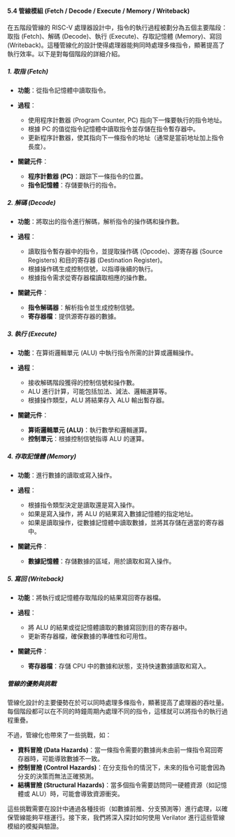 #### 5.4 管線模組 (Fetch / Decode / Execute / Memory / Writeback)

在五階段管線的 RISC-V 處理器設計中，指令的執行過程被劃分為五個主要階段：取指 (Fetch)、解碼 (Decode)、執行 (Execute)、存取記憶體 (Memory)、寫回 (Writeback)。這種管線化的設計使得處理器能夠同時處理多條指令，顯著提高了執行效率。以下是對每個階段的詳細介紹。

##### 1. 取指 (Fetch)

- **功能**：從指令記憶體中讀取指令。
- **過程**：
	- 使用程序計數器 (Program Counter, PC) 指向下一條要執行的指令地址。
	- 根據 PC 的值從指令記憶體中讀取指令並存儲在指令暫存器中。
	- 更新程序計數器，使其指向下一條指令的地址（通常是當前地址加上指令長度）。

- **關鍵元件**：
	- **程序計數器 (PC)**：跟踪下一條指令的位置。
	- **指令記憶體**：存儲要執行的指令。

##### 2. 解碼 (Decode)

- **功能**：將取出的指令進行解碼，解析指令的操作碼和操作數。
- **過程**：
	- 讀取指令暫存器中的指令，並提取操作碼 (Opcode)、源寄存器 (Source Registers) 和目的寄存器 (Destination Register)。
	- 根據操作碼生成控制信號，以指導後續的執行。
	- 根據指令需求從寄存器檔讀取相應的操作數。

- **關鍵元件**：
	- **指令解碼器**：解析指令並生成控制信號。
	- **寄存器檔**：提供源寄存器的數據。

##### 3. 執行 (Execute)

- **功能**：在算術邏輯單元 (ALU) 中執行指令所需的計算或邏輯操作。
- **過程**：
	- 接收解碼階段獲得的控制信號和操作數。
	- ALU 進行計算，可能包括加法、減法、邏輯運算等。
	- 根據操作類型，ALU 將結果存入 ALU 輸出暫存器。

- **關鍵元件**：
	- **算術邏輯單元 (ALU)**：執行數學和邏輯運算。
	- **控制單元**：根據控制信號指導 ALU 的運算。

##### 4. 存取記憶體 (Memory)

- **功能**：進行數據的讀取或寫入操作。
- **過程**：
	- 根據指令類型決定是讀取還是寫入操作。
	- 如果是寫入操作，將 ALU 的結果寫入數據記憶體的指定地址。
	- 如果是讀取操作，從數據記憶體中讀取數據，並將其存儲在適當的寄存器中。

- **關鍵元件**：
	- **數據記憶體**：存儲數據的區域，用於讀取和寫入操作。

##### 5. 寫回 (Writeback)

- **功能**：將執行或記憶體存取階段的結果寫回寄存器檔。
- **過程**：
	- 將 ALU 的結果或從記憶體讀取的數據寫回到目的寄存器中。
	- 更新寄存器檔，確保數據的準確性和可用性。

- **關鍵元件**：
	- **寄存器檔**：存儲 CPU 中的數據和狀態，支持快速數據讀取和寫入。

##### 管線的優勢與挑戰

管線化設計的主要優勢在於可以同時處理多條指令，顯著提高了處理器的吞吐量。每個階段都可以在不同的時鐘周期內處理不同的指令，這樣就可以將指令的執行過程重疊。

不過，管線化也帶來了一些挑戰，如：

- **資料冒險 (Data Hazards)**：當一條指令需要的數據尚未由前一條指令寫回寄存器時，可能導致數據不一致。
- **控制冒險 (Control Hazards)**：在分支指令的情況下，未來的指令可能會因為分支的決策而無法正確預測。
- **結構冒險 (Structural Hazards)**：當多個指令需要訪問同一硬體資源（如記憶體或 ALU）時，可能會導致資源衝突。

這些挑戰需要在設計中通過各種技術（如數據前推、分支預測等）進行處理，以確保管線能夠平穩運行。接下來，我們將深入探討如何使用 Verilator 進行這些管線模組的模擬與驗證。